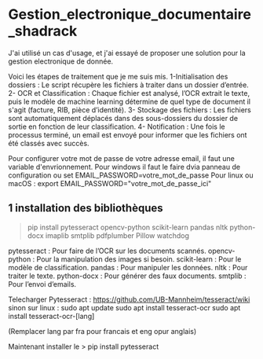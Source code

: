 # Gestion_electronique_documentaire_shadrack
J'ai utilisé un cas d'usage, et j'ai essayé de proposer une solution pour la gestion electronique de donnée. 

Voici les étapes de traitement que je me suis mis. 
1-Initialisation des dossiers : Le script récupère les fichiers à traiter dans un dossier d’entrée.
2- OCR et Classification : Chaque fichier est analysé, l’OCR extrait le texte, puis le modèle de machine learning détermine de quel type de document il s'agit (facture, RIB, pièce d’identité).
3- Stockage des fichiers : Les fichiers sont automatiquement déplacés dans des sous-dossiers du dossier de sortie en fonction de leur classification.
4- Notification : Une fois le processus terminé, un email est envoyé pour informer que les fichiers ont été classés avec succès.


Pour configurer votre mot de passe de votre adresse email, il faut une variable d'envrionnement. 
Pour windows il faut le faire dvia panneau de configuration ou set EMAIL_PASSWORD=votre_mot_de_passe
Pour linux ou macOS : export EMAIL_PASSWORD="votre_mot_de_passe_ici"


## 1 installation des bibliothèques

> pip install pytesseract opencv-python scikit-learn pandas nltk python-docx imaplib smtplib pdfplumber Pillow watchdog

pytesseract : Pour faire de l’OCR sur les documents scannés.
opencv-python : Pour la manipulation des images si besoin.
scikit-learn : Pour le modèle de classification.
pandas : Pour manipuler les données.
nltk : Pour traiter le texte.
python-docx : Pour générer des faux documents.
smtplib : Pour l’envoi d’emails.

Telecharger Pytesseract : https://github.com/UB-Mannheim/tesseract/wiki
sinon sur linux : sudo apt update
sudo apt install tesseract-ocr
sudo apt install tesseract-ocr-[lang] 

(Remplacer lang par fra pour francais et eng opur anglais)

Maintenant installer le > pip install pytesseract

